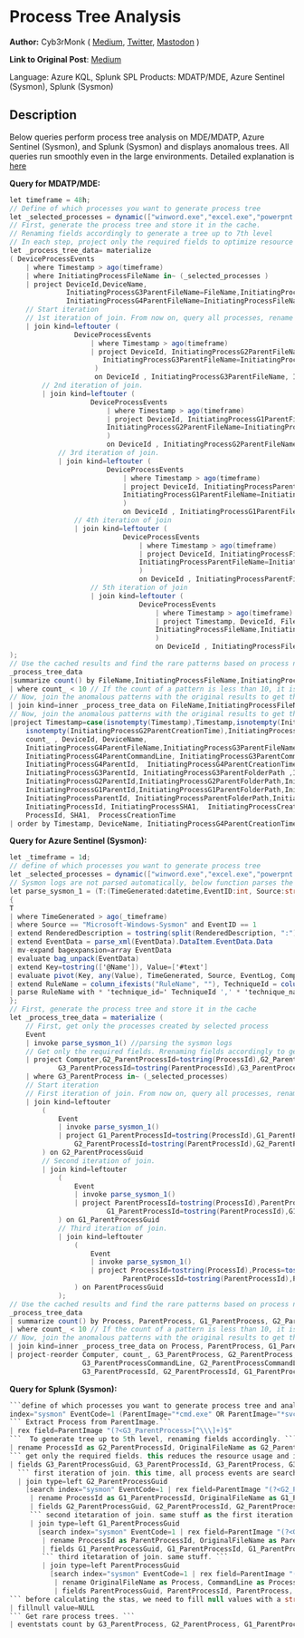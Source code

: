 # Process Tree Analysis
**Author:** Cyb3rMonk ( [Medium](https://mergene.medium.com), [Twitter](https://twitter.com/Cyb3rMonk), [Mastodon](https://infosec.exchange/@cyb3rmonk) )

**Link to Original Post**: [Medium](https://posts.bluraven.io/detecting-threats-with-process-tree-analysis-without-machine-learning-838d85f78b2c)

Language: Azure KQL, Splunk SPL
Products: MDATP/MDE, Azure Sentinel (Sysmon), Splunk (Sysmon)


## Description

Below queries perform process tree analysis on MDE/MDATP, Azure Sentinel (Sysmon), and Splunk (Sysmon) and displays anomalous trees.
All queries run smoothly even in the large environments. Detailed explanation is [here](https://posts.bluraven.io/detecting-threats-with-process-tree-analysis-without-machine-learning-838d85f78b2c)

**Query for MDATP/MDE:**

```C#
let timeframe = 48h;
// Define of which processes you want to generate process tree
let _selected_processes = dynamic(["winword.exe","excel.exe","powerpnt.exe","acrord32.exe", "FoxitPhantomPDF.exe","MicrosoftPdfReader.exe","SumatraPDF.exe", "onenote.exe"]);
// First, generate the process tree and store it in the cache.
// Renaming fields accordingly to generate a tree up to 7th level
// In each step, project only the required fields to optimize resource usage
let _process_tree_data= materialize
( DeviceProcessEvents
    | where Timestamp > ago(timeframe)
    | where InitiatingProcessFileName in~ (_selected_processes )
    | project DeviceId,DeviceName,
              InitiatingProcessG3ParentFileName=FileName,InitiatingProcessG3ParentSHA1=SHA1,InitiatingProcessG3ParentId=ProcessId, InitiatingProcessG3ParentCommandLine=ProcessCommandLine,InitiatingProcessG3ParentCreationTime=todatetime(ProcessCreationTime),
              InitiatingProcessG4ParentFileName=InitiatingProcessFileName,InitiatingProcessG4ParentSHA1=InitiatingProcessSHA1,InitiatingProcessG4ParentId=InitiatingProcessId,InitiatingProcessG4ParentCommandLine=InitiatingProcessCommandLine, InitiatingProcessG4ParentCreationTime=todatetime(InitiatingProcessCreationTime)
    // Start iteration
    // 1st iteration of join. From now on, query all processes, rename fields, and join accordingly
    | join kind=leftouter (
                DeviceProcessEvents
                    | where Timestamp > ago(timeframe)
                    | project DeviceId, InitiatingProcessG2ParentFileName=FileName,InitiatingProcessG2ParentFolderPath=FolderPath,InitiatingProcessG2ParentSHA1=SHA1, InitiatingProcessG2ParentId=ProcessId,  InitiatingProcessG2ParentCommandLine=ProcessCommandLine, InitiatingProcessG2ParentCreationTime=todatetime(ProcessCreationTime),
                       InitiatingProcessG3ParentFileName=InitiatingProcessFileName,InitiatingProcessG3ParentFolderPath=InitiatingProcessFolderPath,InitiatingProcessG3ParentSHA1=InitiatingProcessSHA1, InitiatingProcessG3ParentId=InitiatingProcessId,  InitiatingProcessG3ParentCommandLine=InitiatingProcessCommandLine, InitiatingProcessG3ParentCreationTime=todatetime(InitiatingProcessCreationTime)
                     )
                     on DeviceId , InitiatingProcessG3ParentFileName, InitiatingProcessG3ParentId, InitiatingProcessG3ParentCreationTime
        // 2nd iteration of join.
        | join kind=leftouter (
                    DeviceProcessEvents
                        | where Timestamp > ago(timeframe)
                        | project DeviceId, InitiatingProcessG1ParentFileName=FileName,InitiatingProcessG1ParentFolderPath=FolderPath,InitiatingProcessG1ParentSHA1=SHA1, InitiatingProcessG1ParentId=ProcessId,  InitiatingProcessG1ParentCommandLine=ProcessCommandLine, InitiatingProcessG1ParentCreationTime=todatetime(ProcessCreationTime),
                        InitiatingProcessG2ParentFileName=InitiatingProcessFileName,InitiatingProcessG2ParentFolderPath=InitiatingProcessFolderPath,InitiatingProcessG2ParentSHA1=InitiatingProcessSHA1, InitiatingProcessG2ParentId=InitiatingProcessId,  InitiatingProcessG2ParentCommandLine=InitiatingProcessCommandLine, InitiatingProcessG2ParentCreationTime=todatetime(InitiatingProcessCreationTime)
                        )
                        on DeviceId , InitiatingProcessG2ParentFileName , InitiatingProcessG2ParentId, InitiatingProcessG2ParentCreationTime
            // 3rd iteration of join.
            | join kind=leftouter (
                        DeviceProcessEvents
                            | where Timestamp > ago(timeframe)
                            | project DeviceId, InitiatingProcessParentFileName=FileName,InitiatingProcessParentFolderPath=FolderPath,InitiatingProcessParentSHA1=SHA1, InitiatingProcessParentId=ProcessId,  InitiatingProcessParentCommandLine=ProcessCommandLine, InitiatingProcessParentCreationTime=ProcessCreationTime,
                            InitiatingProcessG1ParentFileName=InitiatingProcessFileName,InitiatingProcessG1ParentFolderPath=InitiatingProcessFolderPath,InitiatingProcessG1ParentSHA1=InitiatingProcessSHA1, InitiatingProcessG1ParentId=InitiatingProcessId,  InitiatingProcessG1ParentCommandLine=InitiatingProcessCommandLine, InitiatingProcessG1ParentCreationTime=todatetime(InitiatingProcessCreationTime)
                            )
                            on DeviceId , InitiatingProcessG1ParentFileName , InitiatingProcessG1ParentId, InitiatingProcessG1ParentCreationTime
                // 4th iteration of join
                | join kind=leftouter (
                            DeviceProcessEvents
                                | where Timestamp > ago(timeframe)
                                | project DeviceId, InitiatingProcessFileName=FileName,InitiatingProcessSHA1=SHA1, InitiatingProcessId=ProcessId,  InitiatingProcessCommandLine=ProcessCommandLine, InitiatingProcessCreationTime=ProcessCreationTime,
                                InitiatingProcessParentFileName=InitiatingProcessFileName,InitiatingProcessParentSHA1=InitiatingProcessSHA1, InitiatingProcessParentId=InitiatingProcessId,  InitiatingProcessParentCommandLine=InitiatingProcessCommandLine, InitiatingProcessParentCreationTime=InitiatingProcessCreationTime
                                )
                                on DeviceId , InitiatingProcessParentFileName , InitiatingProcessParentId, InitiatingProcessParentCreationTime
                    // 5th iteration of join
                    | join kind=leftouter (
                                DeviceProcessEvents
                                    | where Timestamp > ago(timeframe)
                                    | project Timestamp, DeviceId, FileName,SHA1, ProcessId, ProcessCommandLine, ProcessCreationTime,
                                    InitiatingProcessFileName,InitiatingProcessSHA1, InitiatingProcessId, InitiatingProcessCommandLine, InitiatingProcessCreationTime
                                    )
                                    on DeviceId , InitiatingProcessFileName , InitiatingProcessId, InitiatingProcessCreationTime
);
// Use the cached results and find the rare patterns based on process names.
_process_tree_data
|summarize count() by FileName,InitiatingProcessFileName,InitiatingProcessParentFileName,InitiatingProcessG1ParentFileName,InitiatingProcessG2ParentFileName,InitiatingProcessG3ParentFileName,InitiatingProcessG4ParentFileName
| where count_ < 10 // If the count of a pattern is less than 10, it is anomalous. Threshold can be changed.
// Now, join the anomalous patterns with the original results to get the details.
| join kind=inner _process_tree_data on FileName,InitiatingProcessFileName,InitiatingProcessParentFileName,InitiatingProcessG1ParentFileName,InitiatingProcessG2ParentFileName,InitiatingProcessG3ParentFileName,InitiatingProcessG4ParentFileName
// Now, join the anomalous patterns with the original results to get the details.
|project Timestamp=case(isnotempty(Timestamp),Timestamp,isnotempty(InitiatingProcessParentCreationTime),InitiatingProcessParentCreationTime,isnotempty(InitiatingProcessG1ParentCreationTime),InitiatingProcessG1ParentCreationTime,
    isnotempty(InitiatingProcessG2ParentCreationTime),InitiatingProcessG2ParentCreationTime,isnotempty(InitiatingProcessG3ParentCreationTime),InitiatingProcessG3ParentCreationTime,InitiatingProcessG4ParentCreationTime),
    count_ , DeviceId, DeviceName,
    InitiatingProcessG4ParentFileName,InitiatingProcessG3ParentFileName,InitiatingProcessG2ParentFileName,InitiatingProcessG1ParentFileName,InitiatingProcessParentFileName,InitiatingProcessFileName,FileName,
    InitiatingProcessG4ParentCommandLine, InitiatingProcessG3ParentCommandLine, InitiatingProcessG2ParentCommandLine, InitiatingProcessG1ParentCommandLine, InitiatingProcessCommandLine, ProcessCommandLine,
    InitiatingProcessG4ParentId,  InitiatingProcessG4ParentCreationTime,
    InitiatingProcessG3ParentId, InitiatingProcessG3ParentFolderPath ,InitiatingProcessG3ParentSHA1,  InitiatingProcessG3ParentCreationTime,
    InitiatingProcessG2ParentId,InitiatingProcessG2ParentFolderPath,InitiatingProcessG2ParentSHA1, InitiatingProcessG2ParentCreationTime,
    InitiatingProcessG1ParentId,InitiatingProcessG1ParentFolderPath,InitiatingProcessG1ParentSHA1,  InitiatingProcessG1ParentCreationTime,
    InitiatingProcessParentId, InitiatingProcessParentFolderPath,InitiatingProcessParentSHA1, InitiatingProcessParentCommandLine ,InitiatingProcessParentCreationTime,
    InitiatingProcessId, InitiatingProcessSHA1,  InitiatingProcessCreationTime,
    ProcessId, SHA1,  ProcessCreationTime
| order by Timestamp, DeviceName, InitiatingProcessG4ParentCreationTime , InitiatingProcessG3ParentCreationTime , InitiatingProcessG2ParentCreationTime , InitiatingProcessG1ParentCreationTime , InitiatingProcessCreationTime
```

**Query for Azure Sentinel (Sysmon):**

```C#
let _timeframe = 1d;
// define of which processes you want to generate process tree
let _selected_processes = dynamic(["winword.exe","excel.exe","powerpnt.exe","acrord32.exe", "FoxitPhantomPDF.exe","MicrosoftPdfReader.exe","SumatraPDF.exe", "onenote.exe"]);
// Sysmon logs are not parsed automatically, below function parses the Sysmon EventID=1 logs.
let parse_sysmon_1 = (T:(TimeGenerated:datetime,EventID:int, Source:string,RenderedDescription:string, EventData:string))
{
T
| where TimeGenerated > ago(_timeframe)
| where Source == "Microsoft-Windows-Sysmon" and EventID == 1
| extend RenderedDescription = tostring(split(RenderedDescription, ":")[0])
| extend EventData = parse_xml(EventData).DataItem.EventData.Data
| mv-expand bagexpansion=array EventData
| evaluate bag_unpack(EventData)
| extend Key=tostring(['@Name']), Value=['#text']
| evaluate pivot(Key, any(Value), TimeGenerated, Source, EventLog, Computer, EventLevel, EventLevelName, EventID, UserName, RenderedDescription, MG, ManagementGroupName, Type, _ResourceId)
| extend RuleName = column_ifexists("RuleName", ""), TechniqueId = column_ifexists("TechniqueId", ""),  TechniqueName = column_ifexists("TechniqueName", "")
| parse RuleName with * 'technique_id=' TechniqueId ',' * 'technique_name=' TechniqueName
};
// First, generate the process tree and store it in the cache
let _process_tree_data = materialize (
    // First, get only the processes created by selected process
    Event
    | invoke parse_sysmon_1() //parsing the sysmon logs
    // Get only the required fields. Rrenaming fields accordingly to generate a tree up to 5th level
    | project Computer,G2_ParentProcessId=tostring(ProcessId),G2_ParentProcess=tostring(OriginalFileName),G2_ParentProcessGuid=tostring(ProcessGuid),G2_ParentProcessCommandLine=tostring(CommandLine),
            G3_ParentProcessId=tostring(ParentProcessId),G3_ParentProcess=tostring(parse_path(tostring(ParentImage)).Filename),G3_ParentProcessGuid=tostring(ParentProcessGuid),G3_ParentProcessCommandLine=tostring(ParentCommandLine)
    | where G3_ParentProcess in~ (_selected_processes)
    // Start iteration
    // First iteration of join. From now on, query all processes, rename fields, and join accordingly
    | join kind=leftouter
        (
            Event
            | invoke parse_sysmon_1()
            | project G1_ParentProcessId=tostring(ProcessId),G1_ParentProcess=tostring(OriginalFileName),G1_ParentProcessGuid=tostring(ProcessGuid),G1_ParentProcessCommandLine=tostring(CommandLine),
                G2_ParentProcessId=tostring(ParentProcessId),G2_ParentProcess=tostring(parse_path(tostring(ParentImage)).Filename),G2_ParentProcessGuid=tostring(ParentProcessGuid),G2_ParentProcessCommandLine=tostring(ParentCommandLine)
        ) on G2_ParentProcessGuid
        // Second iteration of join.
        | join kind=leftouter
            (
                Event
                | invoke parse_sysmon_1()
                | project ParentProcessId=tostring(ProcessId),ParentProcess=tostring(OriginalFileName),ParentProcessGuid=tostring(ProcessGuid),ParentProcessCommandLine=tostring(CommandLine),
                        G1_ParentProcessId=tostring(ParentProcessId),G1_ParentProcess=tostring(parse_path(tostring(ParentImage)).Filename),G1_ParentProcessGuid=tostring(ParentProcessGuid),G1_ParentProcessCommandLine=tostring(ParentCommandLine)
            ) on G1_ParentProcessGuid
            // Third iteration of join.
            | join kind=leftouter
                (
                    Event
                    | invoke parse_sysmon_1()
                    | project ProcessId=tostring(ProcessId),Process=tostring(OriginalFileName),ProcessGuid=tostring(ProcessGuid),ProcessCommandLine=tostring(CommandLine),
                            ParentProcessId=tostring(ParentProcessId),ParentProcess=tostring(parse_path(tostring(ParentImage)).Filename),ParentProcessGuid=tostring(ParentProcessGuid),ParentProcessCommandLine=tostring(ParentCommandLine)
                ) on ParentProcessGuid
            );
// Use the cached results and find the rare patterns based on process names.
_process_tree_data
| summarize count() by Process, ParentProcess, G1_ParentProcess, G2_ParentProcess, G3_ParentProcess
| where count_ < 10 // If the count of a pattern is less than 10, it is anomalous. Threshold can be changed.
// Now, join the anomalous patterns with the original results to get the details.
| join kind=inner _process_tree_data on Process, ParentProcess, G1_ParentProcess, G2_ParentProcess, G3_ParentProcess
| project-reorder Computer, count_, G3_ParentProcess, G2_ParentProcess, G1_ParentProcess, ParentProcess, Process,
                  G3_ParentProcessCommandLine, G2_ParentProcessCommandLine, G1_ParentProcessCommandLine, ParentProcessCommandLine, ProcessCommandLine,
                  G3_ParentProcessId, G2_ParentProcessId, G1_ParentProcessId, ParentProcessId, ProcessId
```

**Query for Splunk (Sysmon):**
```C#
```define of which processes you want to generate process tree and analyse ```
index="sysmon" EventCode=1 (ParentImage="*cmd.exe" OR ParentImage="*svchost.exe")
``` Extract Process from ParentImage.```
| rex field=ParentImage "(?<G3_ParentProcess>[^\\\]+)$"
```  To generate tree up to 5th level, renaming fields accordingly. ```
| rename ProcessId as G2_ParentProcessId, OriginalFileName as G2_ParentProcess ,ProcessGuid as G2_ParentProcessGuid,CommandLine as G2_ParentProcessCommandLine,ParentProcessId as G3_ParentProcessId, ParentProcessGuid as G3_ParentProcessGuid,ParentCommandLine as G3_ParentProcessCommandLine
``` get only the required fields. this reduces the resource usage and improves the performance```
| fields G3_ParentProcessGuid, G3_ParentProcessId, G3_ParentProcess, G3_ParentProcessCommandLine, G2_ParentProcessGuid, G2_ParentProcessId, G2_ParentProcess, G2_ParentProcessCommandLine | fields - _*
  ``` first iteration of join. this time, all process events are searched. same extraction, renaming and selecting fields. ```
  | join type=left G2_ParentProcessGuid
    [search index="sysmon" EventCode=1 | rex field=ParentImage "(?<G2_ParentProcess>[^\\\]+)$"
     | rename ProcessId as G1_ParentProcessId, OriginalFileName as G1_ParentProcess, ProcessGuid as G1_ParentProcessGuid, CommandLine as G1_ParentProcessCommandLine, ParentProcessId as G2_ParentProcessId, ParentProcessGuid as G2_ParentProcessGuid,ParentCommandLine as G2_ParentProcessCommandLine
     | fields G2_ParentProcessGuid, G2_ParentProcessId, G2_ParentProcess, G2_ParentProcessCommandLine, G1_ParentProcessGuid, G1_ParentProcessId, G1_ParentProcess, G1_ParentProcessCommandLine | fields - _* ]
     ``` second itetaration of join. same stuff as the first iteration ```
	 | join type=left G1_ParentProcessGuid
	   [search index="sysmon" EventCode=1 | rex field=ParentImage "(?<G1_ParentProcess>[^\\\]+)$"
	    | rename ProcessId as ParentProcessId, OriginalFileName as ParentProcess, ProcessGuid as ParentProcessGuid, CommandLine as ParentProcessCommandLine, ParentProcessId as G1_ParentProcessId, ParentProcessGuid as G1_ParentProcessGuid,ParentCommandLine as G1_ParentProcessCommandLine
	    | fields G1_ParentProcessGuid, G1_ParentProcessId, G1_ParentProcess, G1_ParentProcessCommandLine, ParentProcessGuid, ParentProcessId, ParentProcess, ParentProcessCommandLine | fields - _*]
	    ``` third itetaration of join. same stuff. ```
		| join type=left ParentProcessGuid
		  [search index="sysmon" EventCode=1 | rex field=ParentImage "(?<ParentProcess>[^\\\]+)$"
		   | rename OriginalFileName as Process, CommandLine as ProcessCommandLine, ParentCommandLine as ParentProcessCommandLine
		   | fields ParentProcessGuid, ParentProcessId, ParentProcess, ParentProcessCommandLine, ProcessGuid, ProcessId, Process, ProcessCommandLine | fields - _* ]
``` before calculating the stas, we need to fill null values with a string ```
| fillnull value=NULL
``` Get rare process trees. ```
| eventstats count by G3_ParentProcess, G2_ParentProcess, G1_ParentProcess, ParentProcess, Process | where count <8
```
